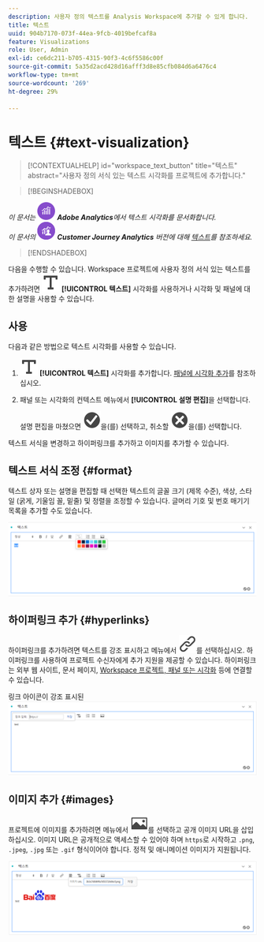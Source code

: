 ```yaml
---
description: 사용자 정의 텍스트를 Analysis Workspace에 추가할 수 있게 합니다.
title: 텍스트
uuid: 904b7170-073f-44ea-9fcb-4019befcaf8a
feature: Visualizations
role: User, Admin
exl-id: ce6dc211-b705-4315-90f3-4c6f5586c00f
source-git-commit: 5a35d2acd428d16afff3d8e85cfb084d6a6476c4
workflow-type: tm+mt
source-wordcount: '269'
ht-degree: 29%

---
```


# 텍스트 {#text-visualization}

>[!CONTEXTUALHELP]
>id="workspace_text_button"
>title="텍스트"
>abstract="사용자 정의 서식 있는 텍스트 시각화를 프로젝트에 추가합니다."

<!-- markdownlint-enable MD034 -->

>[!BEGINSHADEBOX]

_이 문서는_ ![AdobeAnalytics](/help/assets/icons/AdobeAnalytics.svg) _**Adobe Analytics**&#x200B;에서 텍스트 시각화를 문서화합니다._<br/>_이 문서의_ ![CustomerJourneyAnalytics](/help/assets/icons/CustomerJourneyAnalytics.svg) _**Customer Journey Analytics** 버전에 대해 [텍스트](https://experienceleague.adobe.com/en/docs/analytics-platform/using/cja-workspace/visualizations/text)를 참조하세요._

>[!ENDSHADEBOX]

다음을 수행할 수 있습니다.
Workspace 프로젝트에 사용자 정의 서식 있는 텍스트를 추가하려면 ![텍스트](/help/assets/icons/Text.svg) **[!UICONTROL 텍스트]** 시각화를 사용하거나 시각화 및 패널에 대한 설명을 사용할 수 있습니다.

## 사용

다음과 같은 방법으로 텍스트 시각화를 사용할 수 있습니다.

1. ![텍스트](/help/assets/icons/Text.svg) **[!UICONTROL 텍스트]** 시각화를 추가합니다. [패널에 시각화 추가](freeform-analysis-visualizations.md#add-visualizations-to-a-panel)를 참조하십시오.

1. 패널 또는 시각화의 컨텍스트 메뉴에서 **[!UICONTROL 설명 편집]**&#x200B;을 선택합니다.

   설명 편집을 마쳤으면 ![CheckmarkCircle](/help/assets/icons/CheckmarkCircle.svg)을(를) 선택하고, 취소할 ![CloseCircle](/help/assets/icons/CloseCircle.svg)을(를) 선택합니다.

텍스트 서식을 변경하고 하이퍼링크를 추가하고 이미지를 추가할 수 있습니다.

## 텍스트 서식 조정 {#format}

텍스트 상자 또는 설명을 편집할 때 선택한 텍스트의 글꼴 크기 (제목 수준), 색상, 스타일 (굵게, 기울임 꼴, 밑줄) 및 정렬을 조정할 수 있습니다. 글머리 기호 및 번호 매기기 목록을 추가할 수도 있습니다.

![텍스트 색 팔레트를 강조 표시하는 Workspace 프로젝트에 대한 텍스트 옵션](assets/format.png)

## 하이퍼링크 추가 {#hyperlinks}

하이퍼링크를 추가하려면 텍스트를 강조 표시하고 메뉴에서 ![링크](/help/assets/icons/Link.svg)를 선택하십시오. 하이퍼링크를 사용하여 프로젝트 수신자에게 추가 지원을 제공할 수 있습니다. 하이퍼링크는 외부 웹 사이트, 문서 페이지, [Workspace 프로젝트, 패널 또는 시각화](/help/analyze/analysis-workspace/curate-share/shareable-links.md) 등에 연결할 수 있습니다.

링크 아이콘이 강조 표시된 ![텍스트 옵션입니다.](assets/hyperlink.png)

## 이미지 추가 {#images}

프로젝트에 이미지를 추가하려면 메뉴에서 ![이미지](/help/assets/icons/Image.svg)를 선택하고 공개 이미지 URL을 삽입하십시오. 이미지 URL은 공개적으로 액세스할 수 있어야 하며 `https`로 시작하고 `.png`, `.jpeg`, `.jpg` 또는 `.gif` 형식이어야 합니다. 정적 및 애니메이션 이미지가 지원됩니다.

![이미지 아이콘이 선택된 텍스트 옵션](assets/image.png)

